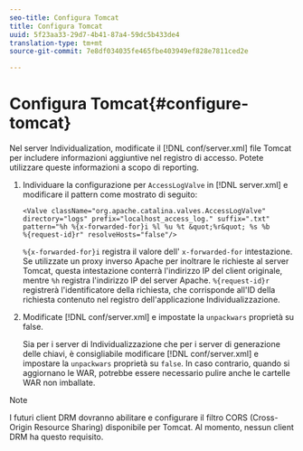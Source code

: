 ```yaml
---
seo-title: Configura Tomcat
title: Configura Tomcat
uuid: 5f23aa33-29d7-4b41-87a4-59dc5b433de4
translation-type: tm+mt
source-git-commit: 7e8df034035fe465fbe403949ef828e7811ced2e

---
```



# Configura Tomcat{#configure-tomcat}

Nel server Individualization, modificate il [!DNL conf/server.xml] file Tomcat per includere informazioni aggiuntive nel registro di accesso. Potete utilizzare queste informazioni a scopo di reporting.

1. Individuare la configurazione per `AccessLogValve` in [!DNL server.xml] e modificare il pattern come mostrato di seguito:

   ```
   <Valve className="org.apache.catalina.valves.AccessLogValve" 
   directory="logs" prefix="localhost_access_log." suffix=".txt" 
   pattern="%h %{x-forwarded-for}i %l %u %t &quot;%r&quot; %s %b 
   %{request-id}r" resolveHosts="false"/>
   ```

   `%{x-forwarded-for}i` registra il valore dell&#39; `x-forwarded-for` intestazione. Se utilizzate un proxy inverso Apache per inoltrare le richieste al server Tomcat, questa intestazione conterrà l&#39;indirizzo IP del client originale, mentre `%h` registra l&#39;indirizzo IP del server Apache. `%{request-id}r` registrerà l&#39;identificatore della richiesta, che corrisponde all&#39;ID della richiesta contenuto nel registro dell&#39;applicazione Individualizzazione.

1. Modificate [!DNL conf/server.xml] e impostate la `unpackwars` proprietà su false.

   Sia per i server di Individualizzazione che per i server di generazione delle chiavi, è consigliabile modificare [!DNL conf/server.xml] e impostare la `unpackwars` proprietà su `false`. In caso contrario, quando si aggiornano le WAR, potrebbe essere necessario pulire anche le cartelle WAR non imballate.

>[!NOTE]
>
>I futuri client DRM dovranno abilitare e configurare il filtro CORS (Cross-Origin Resource Sharing) disponibile per Tomcat. Al momento, nessun client DRM ha questo requisito.

